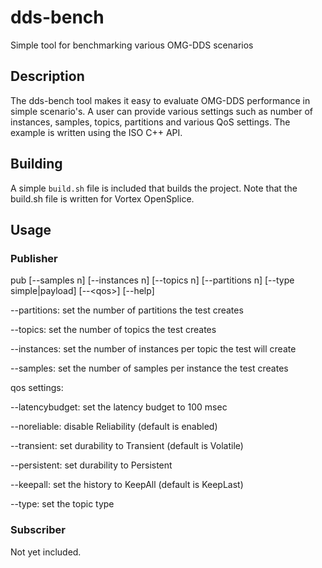 # dds-bench
Simple tool for benchmarking various OMG-DDS scenarios

## Description
The dds-bench tool makes it easy to evaluate OMG-DDS performance in simple scenario's. A user can provide various settings such as number of instances, samples, topics, partitions and various QoS settings. The example is written using the ISO C++ API.

## Building
A simple `build.sh` file is included that builds the project. Note that the build.sh file is written for Vortex OpenSplice.

## Usage
### Publisher
 pub [--samples n] [--instances n] [--topics n] [--partitions n] [--type simple|payload] [--\<qos\>] [--help]
 
   --partitions:    set the number of partitions the test creates
   
   --topics:        set the number of topics the test creates
   
   --instances:     set the number of instances per topic the test will create
   
   --samples:       set the number of samples per instance the test creates
   
 qos settings:
 
   --latencybudget: set the latency budget to 100 msec
   
   --noreliable:    disable Reliability (default is enabled)
   
   --transient:     set durability to Transient (default is Volatile)
   
   --persistent:    set durability to Persistent
   
   --keepall:       set the history to KeepAll (default is KeepLast)
   
   --type:          set the topic type
   
### Subscriber
Not yet included.
